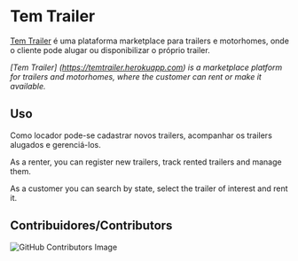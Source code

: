 # Tem Trailer

[Tem Trailer](https://temtrailer.herokuapp.com) é uma plataforma marketplace para trailers e motorhomes, onde o cliente pode alugar ou disponibilizar o próprio trailer.

<i>[Tem Trailer] (https://temtrailer.herokuapp.com) is a marketplace platform for trailers and motorhomes, where the customer can rent or make it available.</i>

## Uso

Como locador pode-se cadastrar novos trailers, acompanhar os trailers alugados e gerenciá-los.

As a renter, you can register new trailers, track rented trailers and manage them.

As a customer you can search by state, select the trailer of interest and rent it. 


## Contribuidores/Contributors

![GitHub Contributors Image](https://contrib.rocks/image?repo=fematarazzo/tem_trailer)

